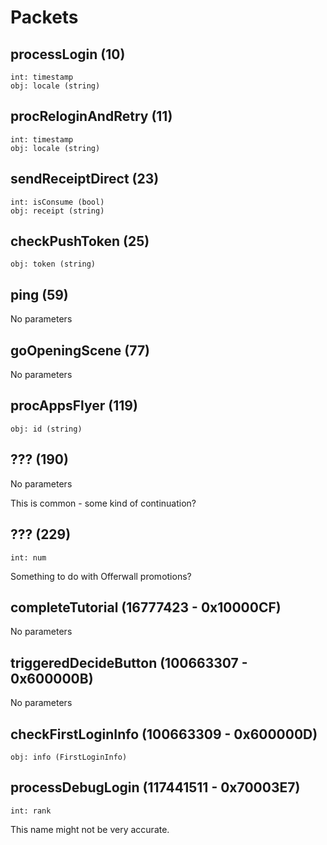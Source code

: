 # Packets

## processLogin (10)

```
int: timestamp
obj: locale (string)
```

## procReloginAndRetry (11)

```
int: timestamp
obj: locale (string)
```

## sendReceiptDirect (23)

```
int: isConsume (bool)
obj: receipt (string)
```

## checkPushToken (25)

```
obj: token (string)
```

## ping (59)

No parameters

## goOpeningScene (77)

No parameters

## procAppsFlyer (119)

```
obj: id (string)
```

## ??? (190)

No parameters

This is common - some kind of continuation?

## ??? (229)

```
int: num
```

Something to do with Offerwall promotions?

## completeTutorial (16777423 - 0x10000CF)

No parameters

## triggeredDecideButton (100663307 - 0x600000B)

No parameters

## checkFirstLoginInfo (100663309 - 0x600000D)

```
obj: info (FirstLoginInfo)
```

## processDebugLogin (117441511 - 0x70003E7)

```
int: rank
```

This name might not be very accurate.
